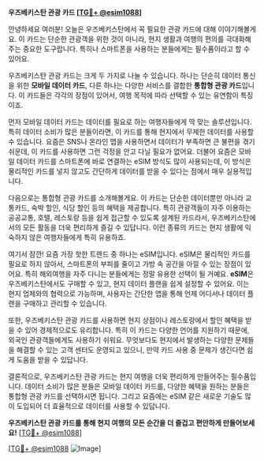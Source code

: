 **우즈베키스탄 관광 카드 [[TG💪+ @esim1088](https://t.me/s/esim1088)]**

안녕하세요 여러분! 오늘은 우즈베키스탄에서 꼭 필요한 관광 카드에 대해 이야기해볼게요. 이 카드는 단순한 관광객을 위한 것이 아니라, 현지 생활과 여행의 편의를 극대화해주는 중요한 도구랍니다. 특히나 스마트폰을 사용하는 분들에게는 필수품이라고 할 수 있어요.

우즈베키스탄 관광 카드는 크게 두 가지로 나눌 수 있습니다. 하나는 단순히 데이터 통신을 위한 **모바일 데이터 카드**, 다른 하나는 다양한 서비스를 결합한 **통합형 관광 카드**입니다. 이 카드들은 각각의 장점이 있어서, 여행 목적에 따라 선택할 수 있는 유연함이 특징이죠.

먼저 모바일 데이터 카드는 데이터를 필요로 하는 여행자들에게 딱 맞는 솔루션입니다. 특히 데이터 소비가 많은 분들이라면, 이 카드를 통해 현지에서 무제한 데이터를 사용할 수 있습니다. 요즘은 SNS나 온라인 맵을 사용하면서 데이터가 부족하면 큰 불편을 겪기 쉬운데, 이 카드를 사용하면 그런 걱정을 안고 다닐 필요가 없어요. 더불어 요즘은 모바일 데이터 카드를 스마트폰에 바로 연결하는 eSIM 방식도 많이 사용되는데, 이 방식은 물리적인 카드를 넣지 않고도 간단하게 데이터를 받을 수 있다는 점에서 매우 실용적입니다.

다음으로는 통합형 관광 카드를 소개해볼게요. 이 카드는 단순한 데이터뿐만 아니라 교통카드, 숙박 할인, 식당 할인 등의 혜택을 제공합니다. 특히 관광객들이 자주 이용하는 공공교통, 호텔, 레스토랑 등을 쉽게 접근할 수 있도록 설계된 카드라서, 우즈베키스탄에서의 모든 활동을 더욱 편리하게 즐길 수 있답니다. 이런 종류의 카드는 현지 생활에 익숙하지 않은 여행자들에게 특히 유용하죠.

여기서 잠깐! 요즘 가장 핫한 트렌드 중 하나는 eSIM입니다. eSIM은 물리적인 카드를 필요로 하지 않아서, 스마트폰의 부피를 줄이고 가방 속 공간을 아낄 수 있는 장점이 있어요. 특히 해외여행을 자주 다니는 분들에게는 정말 유용한 선택이 될 거예요. **eSIM**은 우즈베키스탄에서도 구매할 수 있고, 현지 데이터 플랜을 쉽게 설정할 수 있어요. 이는 현지 업체와의 협력으로 가능하며, 사용자는 간단한 앱을 통해 언제 어디서나 데이터 플랜을 구매하고 관리할 수 있습니다.

또한, 우즈베키스탄 관광 카드를 사용하면 현지 상점이나 레스토랑에서 할인 혜택을 받을 수 있어 경제적으로도 유리합니다. 특히 이 카드는 다양한 언어를 지원하기 때문에, 외국인 관광객들에게도 사용하기 쉬워요. 무엇보다도 현지에서 발생하는 다양한 문제들을 해결할 수 있는 고객 센터도 운영되고 있으니, 만약 카드 사용 중 문제가 생긴다면 쉽게 도움을 받을 수 있답니다.

결론적으로, 우즈베키스탄 관광 카드는 현지 여행을 더욱 편리하게 만들어주는 필수품입니다. 데이터 소비가 많은 분들은 모바일 데이터 카드를, 다양한 혜택을 원하는 분들은 통합형 관광 카드를 선택하시면 됩니다. 그리고 요즘에는 eSIM 같은 새로운 기술도 많이 도입되어 더 효율적으로 데이터를 사용할 수 있답니다.

**우즈베키스탄 관광 카드를 통해 현지 여행의 모든 순간을 더 즐겁고 편안하게 만들어보세요!** [[TG💪+ @esim1088](https://t.me/s/esim1088)]

[[TG💪+ @esim1088](https://t.me/s/esim1088) ![Image](https://i.postimg.cc/Y0z9fWf4/image.png)]